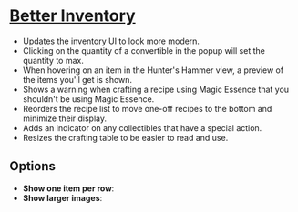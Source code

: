 # [Better Inventory](https://www.mousehuntgame.com/preferences.php?tab=mousehunt-improved-settings#mousehunt-improved-settings-better-better-inventory)

- Updates the inventory UI to look more modern.
- Clicking on the quantity of a convertible in the popup will set the quantity to max.
- When hovering on an item in the Hunter's Hammer view, a preview of the items you'll get is shown.
- Shows a warning when crafting a recipe using Magic Essence that you shouldn't be using Magic Essence.
- Reorders the recipe list to move one-off recipes to the bottom and minimize their display.
- Adds an indicator on any collectibles that have a special action.
- Resizes the crafting table to be easier to read and use.


## Options

- **Show one item per row**:
- **Show larger images**:
